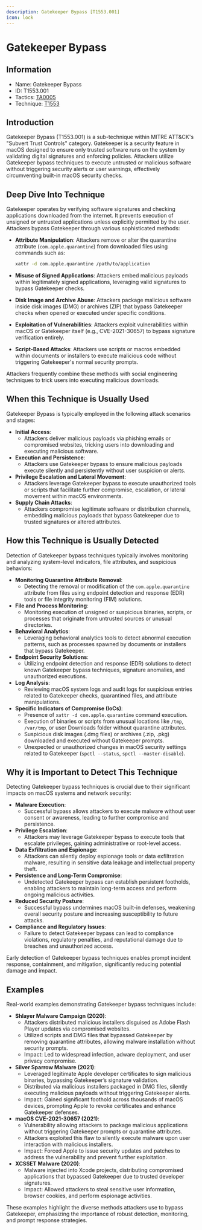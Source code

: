 ```yaml
---
description: Gatekeeper Bypass [T1553.001]
icon: lock
---
```


# Gatekeeper Bypass

## Information

- Name: Gatekeeper Bypass
- ID: T1553.001
- Tactics: [TA0005](../TA0005/TA0005.md)
- Technique: [T1553](T1553.md)

## Introduction

Gatekeeper Bypass (T1553.001) is a sub-technique within MITRE ATT\&CK's "Subvert Trust Controls" category. Gatekeeper is a security feature in macOS designed to ensure only trusted software runs on the system by validating digital signatures and enforcing policies. Attackers utilize Gatekeeper bypass techniques to execute untrusted or malicious software without triggering security alerts or user warnings, effectively circumventing built-in macOS security checks.

## Deep Dive Into Technique

Gatekeeper operates by verifying software signatures and checking applications downloaded from the internet. It prevents execution of unsigned or untrusted applications unless explicitly permitted by the user. Attackers bypass Gatekeeper through various sophisticated methods:

- **Attribute Manipulation**: Attackers remove or alter the quarantine attribute (`com.apple.quarantine`) from downloaded files using commands such as:

  ```bash
  xattr -d com.apple.quarantine /path/to/application
  ```

- **Misuse of Signed Applications**: Attackers embed malicious payloads within legitimately signed applications, leveraging valid signatures to bypass Gatekeeper checks.
- **Disk Image and Archive Abuse**: Attackers package malicious software inside disk images (DMG) or archives (ZIP) that bypass Gatekeeper checks when opened or executed under specific conditions.
- **Exploitation of Vulnerabilities**: Attackers exploit vulnerabilities within macOS or Gatekeeper itself (e.g., CVE-2021-30657) to bypass signature verification entirely.
- **Script-Based Attacks**: Attackers use scripts or macros embedded within documents or installers to execute malicious code without triggering Gatekeeper's normal security prompts.

Attackers frequently combine these methods with social engineering techniques to trick users into executing malicious downloads.

## When this Technique is Usually Used

Gatekeeper Bypass is typically employed in the following attack scenarios and stages:

- **Initial Access**:
  - Attackers deliver malicious payloads via phishing emails or compromised websites, tricking users into downloading and executing malicious software.
- **Execution and Persistence**:
  - Attackers use Gatekeeper bypass to ensure malicious payloads execute silently and persistently without user suspicion or alerts.
- **Privilege Escalation and Lateral Movement**:
  - Attackers leverage Gatekeeper bypass to execute unauthorized tools or scripts that facilitate further compromise, escalation, or lateral movement within macOS environments.
- **Supply Chain Attacks**:
  - Attackers compromise legitimate software or distribution channels, embedding malicious payloads that bypass Gatekeeper due to trusted signatures or altered attributes.

## How this Technique is Usually Detected

Detection of Gatekeeper bypass techniques typically involves monitoring and analyzing system-level indicators, file attributes, and suspicious behaviors:

- **Monitoring Quarantine Attribute Removal**:
  - Detecting the removal or modification of the `com.apple.quarantine` attribute from files using endpoint detection and response (EDR) tools or file integrity monitoring (FIM) solutions.
- **File and Process Monitoring**:
  - Monitoring execution of unsigned or suspicious binaries, scripts, or processes that originate from untrusted sources or unusual directories.
- **Behavioral Analytics**:
  - Leveraging behavioral analytics tools to detect abnormal execution patterns, such as processes spawned by documents or installers that bypass Gatekeeper.
- **Endpoint Security Solutions**:
  - Utilizing endpoint detection and response (EDR) solutions to detect known Gatekeeper bypass techniques, signature anomalies, and unauthorized executions.
- **Log Analysis**:
  - Reviewing macOS system logs and audit logs for suspicious entries related to Gatekeeper checks, quarantined files, and attribute manipulations.
- **Specific Indicators of Compromise (IoCs)**:
  - Presence of `xattr -d com.apple.quarantine` command execution.
  - Execution of binaries or scripts from unusual locations like `/tmp`, `/var/tmp`, or user Downloads folder without quarantine attributes.
  - Suspicious disk images (.dmg files) or archives (.zip, .pkg) downloaded and executed without Gatekeeper prompts.
  - Unexpected or unauthorized changes in macOS security settings related to Gatekeeper (`spctl --status`, `spctl --master-disable`).

## Why it is Important to Detect This Technique

Detecting Gatekeeper bypass techniques is crucial due to their significant impacts on macOS systems and network security:

- **Malware Execution**:
  - Successful bypass allows attackers to execute malware without user consent or awareness, leading to further compromise and persistence.
- **Privilege Escalation**:
  - Attackers may leverage Gatekeeper bypass to execute tools that escalate privileges, gaining administrative or root-level access.
- **Data Exfiltration and Espionage**:
  - Attackers can silently deploy espionage tools or data exfiltration malware, resulting in sensitive data leakage and intellectual property theft.
- **Persistence and Long-Term Compromise**:
  - Undetected Gatekeeper bypass can establish persistent footholds, enabling attackers to maintain long-term access and perform ongoing malicious activities.
- **Reduced Security Posture**:
  - Successful bypass undermines macOS built-in defenses, weakening overall security posture and increasing susceptibility to future attacks.
- **Compliance and Regulatory Issues**:
  - Failure to detect Gatekeeper bypass can lead to compliance violations, regulatory penalties, and reputational damage due to breaches and unauthorized access.

Early detection of Gatekeeper bypass techniques enables prompt incident response, containment, and mitigation, significantly reducing potential damage and impact.

## Examples

Real-world examples demonstrating Gatekeeper bypass techniques include:

- **Shlayer Malware Campaign (2020)**:
  - Attackers distributed malicious installers disguised as Adobe Flash Player updates via compromised websites.
  - Utilized scripts and DMG files that bypassed Gatekeeper by removing quarantine attributes, allowing malware installation without security prompts.
  - Impact: Led to widespread infection, adware deployment, and user privacy compromise.
- **Silver Sparrow Malware (2021)**:
  - Leveraged legitimate Apple developer certificates to sign malicious binaries, bypassing Gatekeeper’s signature validation.
  - Distributed via malicious installers packaged in DMG files, silently executing malicious payloads without triggering Gatekeeper alerts.
  - Impact: Gained significant foothold across thousands of macOS devices, prompting Apple to revoke certificates and enhance Gatekeeper defenses.
- **macOS CVE-2021-30657 (2021)**:
  - Vulnerability allowing attackers to package malicious applications without triggering Gatekeeper prompts or quarantine attributes.
  - Attackers exploited this flaw to silently execute malware upon user interaction with malicious installers.
  - Impact: Forced Apple to issue security updates and patches to address the vulnerability and prevent further exploitation.
- **XCSSET Malware (2020)**:
  - Malware injected into Xcode projects, distributing compromised applications that bypassed Gatekeeper due to trusted developer signatures.
  - Impact: Allowed attackers to steal sensitive user information, browser cookies, and perform espionage activities.

These examples highlight the diverse methods attackers use to bypass Gatekeeper, emphasizing the importance of robust detection, monitoring, and prompt response strategies.

